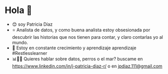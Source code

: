 # Hola 👋  
- 😊 soy Patricia Díaz 
- ⭐️ Analista de datos, y como buena analista estoy obsesionada por descubrir las historias que nos tienen para contar, y claro contarlas yo al mundo.  
- 🌱 Estoy en constante crecimiento y aprendizaje aprendizaje #Restlesslearner
- 📊🐶🌊 Quieres hablar sobre datos, perros o el mar? buscame en https://www.linkedin.com/in/j-patricia-diaz-r/ o en jpdiaz.111@gmail.com

<!---
JPatoDiaz/JPatoDiaz is a ✨ special ✨ repository because its `README.md` (this file) appears on your GitHub profile.
You can click the Preview link to take a look at your changes.
--->
